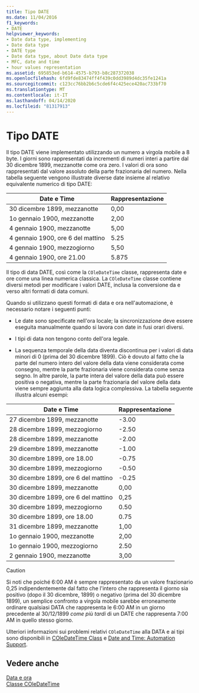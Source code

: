 ```yaml
---
title: Tipo DATE
ms.date: 11/04/2016
f1_keywords:
- DATE
helpviewer_keywords:
- Date data type, implementing
- Date data type
- DATE type
- Date data type, about Date data type
- MFC, date and time
- hour values representation
ms.assetid: 695853ed-b614-4575-b793-b8c287372038
ms.openlocfilehash: 6fd9fde83474ff4f439c0dd3989d4dc35fe1241a
ms.sourcegitcommit: c123cc76bb2b6c5cde6f4c425ece420ac733bf70
ms.translationtype: MT
ms.contentlocale: it-IT
ms.lasthandoff: 04/14/2020
ms.locfileid: "81317913"
---
```

# <a name="date-type"></a>Tipo DATE

Il tipo DATE viene implementato utilizzando un numero a virgola mobile a 8 byte. I giorni sono rappresentati da incrementi di numeri interi a partire dal 30 dicembre 1899, mezzanotte come ora zero. I valori di ora sono rappresentati dal valore assoluto della parte frazionaria del numero. Nella tabella seguente vengono illustrate diverse date insieme al relativo equivalente numerico di tipo DATE:

|Date e Time|Rappresentazione|
|-------------------|--------------------|
|30 dicembre 1899, mezzanotte|0,00|
|1o gennaio 1900, mezzanotte|2,00|
|4 gennaio 1900, mezzanotte|5,00|
|4 gennaio 1900, ore 6 del mattino|5.25|
|4 gennaio 1900, mezzogiorno|5,50|
|4 gennaio 1900, ore 21.00|5.875|

Il tipo di data DATE, così come la `COleDateTime` classe, rappresenta date e ore come una linea numerica classica. La `COleDateTime` classe contiene diversi metodi per modificare i valori DATE, inclusa la conversione da e verso altri formati di data comuni.

Quando si utilizzano questi formati di data e ora nell'automazione, è necessario notare i seguenti punti:

- Le date sono specificate nell'ora locale; la sincronizzazione deve essere eseguita manualmente quando si lavora con date in fusi orari diversi.

- I tipi di data non tengono conto dell'ora legale.

- La sequenza temporale della data diventa discontinua per i valori di data minori di 0 (prima del 30 dicembre 1899). Ciò è dovuto al fatto che la parte del numero intero del valore della data viene considerata come consegno, mentre la parte frazionaria viene considerata come senza segno. In altre parole, la parte intera del valore della data può essere positiva o negativa, mentre la parte frazionaria del valore della data viene sempre aggiunta alla data logica complessiva. La tabella seguente illustra alcuni esempi:

|Date e Time|Rappresentazione|
|-------------------|--------------------|
|27 dicembre 1899, mezzanotte|-3.00|
|28 dicembre 1899, mezzogiorno|-2.50|
|28 dicembre 1899, mezzanotte|-2.00|
|29 dicembre 1899, mezzanotte|-1.00|
|30 dicembre 1899, ore 18.00|-0.75|
|30 dicembre 1899, mezzogiorno|-0.50|
|30 dicembre 1899, ore 6 del mattino|-0.25|
|30 dicembre 1899, mezzanotte|0,00|
|30 dicembre 1899, ore 6 del mattino|0,25|
|30 dicembre 1899, mezzogiorno|0.50|
|30 dicembre 1899, ore 18.00|0.75|
|31 dicembre 1899, mezzanotte|1,00|
|1o gennaio 1900, mezzanotte|2,00|
|1o gennaio 1900, mezzogiorno|2.50|
|2 gennaio 1900, mezzanotte|3,00|

> [!CAUTION]
> Si noti che poiché 6:00 AM è sempre rappresentato da un valore frazionario 0,25 indipendentemente dal fatto che l'intero che rappresenta il giorno sia positivo (dopo il 30 dicembre, 1899) o negativo (prima del 30 dicembre 1899), un semplice confronto a virgola mobile sarebbe erroneamente ordinare qualsiasi DATA che rappresenta le 6:00 AM in un giorno precedente al 30/12/1899 *come più tardi* di un DATE che rappresenta 7:00 AM in quello stesso giorno.

Ulteriori informazioni sui problemi relativi `COleDateTime` alla DATA e ai tipi sono disponibili in [COleDateTime Class](../atl-mfc-shared/reference/coledatetime-class.md) e [Date and Time: Automation Support](../atl-mfc-shared/date-and-time-automation-support.md).

## <a name="see-also"></a>Vedere anche

[Data e ora](../atl-mfc-shared/date-and-time.md)<br/>
[Classe COleDateTime](../atl-mfc-shared/reference/coledatetime-class.md)
